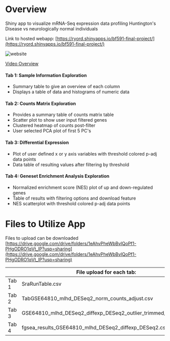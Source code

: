 # Overview
Shiny app to visualize mRNA-Seq expression data profiling Huntington's Disease vs neurologically normal individuals

Link to hosted webapp: [https://ryord.shinyapps.io/bf591-final-project/](https://ryord.shinyapps.io/bf591-final-project/)

![website](https://i.imgur.com/TeXw1eF.png)

[Video Overview](https://www.youtube.com/watch?v=27cXyJNO2Us&t=7s)

#### Tab 1: Sample Information Exploration
- Summary table to give an overview of each column
- Displays a table of data and histograms of numeric data
#### Tab 2: Counts Matrix Exploration
- Provides a summary table of counts matrix table
- Scatter plot to show user input filtered genes
- Clustered heatmap of counts post-filter
- User selected PCA plot of first 5 PC's
#### Tab 3: Differential Expression
- Plot of user defined x or y axis variables with threshold colored p-adj data points
- Data table of resulting values after filtering by threshold
#### Tab 4: Geneset Enrichment Analysis Exploration
- Normalized enrichment score (NES) plot of up and down-regulated genes
- Table of results with filtering options and download feature
- NES scatterplot with threshold colored p-adj data points


# Files to Utilize App

Files to upload can be downloaded [https://drive.google.com/drive/folders/1eAhvPheWbBvlQoPf1-PHgODRO1qVt_IP?usp=sharing](https://drive.google.com/drive/folders/1eAhvPheWbBvlQoPf1-PHgODRO1qVt_IP?usp=sharing)


|  | File upload for each tab:                                                |
|-------|----------------------------------------------------------------|
| Tab 1 | SraRunTable.csv                                                |
| Tab 2 | TabGSE64810_mlhd_DESeq2_norm_counts_adjust.csv                 |
| Tab 3 | GSE64810_mlhd_DESeq2_diffexp_DESeq2_outlier_trimmed_adjust.csv |
| Tab 4 | fgsea_results_GSE64810_mlhd_DESeq2_diffexp_DESeq2.csv          |
